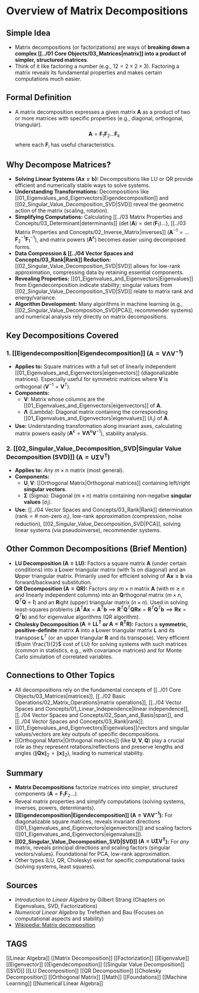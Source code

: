 # Overview of Matrix Decompositions

## Simple Idea
*   Matrix decompositions (or factorizations) are ways of **breaking down a complex [[../01 Core Objects/03_Matrices|matrix]] into a product of simpler, structured matrices**.
*   Think of it like factoring a number (e.g., $12 = 2 \times 2 \times 3$). Factoring a matrix reveals its fundamental properties and makes certain computations much easier.

## Formal Definition
*   A matrix decomposition expresses a given matrix $\mathbf{A}$ as a product of two or more matrices with specific properties (e.g., diagonal, orthogonal, triangular).
    $$ \mathbf{A} = \mathbf{F}_1 \mathbf{F}_2 \dots \mathbf{F}_k $$
    where each $\mathbf{F}_i$ has useful characteristics.

## Why Decompose Matrices?
*   **Solving Linear Systems ($\mathbf{Ax=b}$):** Decompositions like LU or QR provide efficient and numerically stable ways to solve systems.
*   **Understanding Transformations:** Decompositions like [[01_Eigenvalues_and_Eigenvectors|Eigendecomposition]] and [[02_Singular_Value_Decomposition_SVD|SVD]] reveal the geometric action of the matrix (scaling, rotation).
*   **Simplifying Computations:** Calculating [[../03 Matrix Properties and Concepts/03_Determinant|determinants]] ($\det(\mathbf{A}) = \det(\mathbf{F}_1)\dots$), [[../03 Matrix Properties and Concepts/02_Inverse_Matrix|inverses]] ($\mathbf{A}^{-1} = \dots \mathbf{F}_2^{-1}\mathbf{F}_1^{-1}$), and matrix powers ($\mathbf{A}^k$) becomes easier using decomposed forms.
*   **Data Compression & [[../04 Vector Spaces and Concepts/03_Rank|Rank]] Reduction:** [[02_Singular_Value_Decomposition_SVD|SVD]] allows for low-rank approximation, compressing data by retaining essential components.
*   **Revealing Properties:** [[01_Eigenvalues_and_Eigenvectors|Eigenvalues]] from Eigendecomposition indicate stability; singular values from [[02_Singular_Value_Decomposition_SVD|SVD]] relate to matrix rank and energy/variance.
*   **Algorithm Development:** Many algorithms in machine learning (e.g., [[02_Singular_Value_Decomposition_SVD|PCA]], recommender systems) and numerical analysis rely directly on matrix decompositions.

## Key Decompositions Covered

### 1. [[Eigendecomposition|Eigendecomposition]] ($\mathbf{A = V\Lambda V^{-1}}$)
*   **Applies to:** Square matrices with a full set of linearly independent [[01_Eigenvalues_and_Eigenvectors|eigenvectors]] (diagonalizable matrices). Especially useful for symmetric matrices where $\mathbf{V}$ is orthogonal ($\mathbf{V}^{-1} = \mathbf{V}^T$).
*   **Components:**
    *   $\mathbf{V}$: Matrix whose columns are the [[01_Eigenvalues_and_Eigenvectors|eigenvectors]] of $\mathbf{A}$.
    *   $\mathbf{\Lambda}$ (Lambda): Diagonal matrix containing the corresponding [[01_Eigenvalues_and_Eigenvectors|eigenvalues]] ($\lambda_i$) of $\mathbf{A}$.
*   **Use:** Understanding transformation along invariant axes, calculating matrix powers easily ($\mathbf{A}^k = \mathbf{V\Lambda}^k \mathbf{V}^{-1}$), stability analysis.

### 2. [[02_Singular_Value_Decomposition_SVD|Singular Value Decomposition (SVD)]] ($\mathbf{A = U \Sigma V^T}$)
*   **Applies to:** *Any* $m \times n$ matrix (most general).
*   **Components:**
    *   $\mathbf{U}, \mathbf{V}$: [[Orthogonal Matrix|Orthogonal matrices]] containing left/right **singular vectors**.
    *   $\mathbf{\Sigma}$ (Sigma): Diagonal ($m \times n$) matrix containing non-negative **singular values** ($\sigma_i$).
*   **Use:** [[../04 Vector Spaces and Concepts/03_Rank|Rank]] determination ($\text{rank} = \#$ non-zero $\sigma_i$), low-rank approximation (compression, noise reduction), [[02_Singular_Value_Decomposition_SVD|PCA]], solving linear systems (via pseudoinverse), recommender systems.

## Other Common Decompositions (Brief Mention)

*   **LU Decomposition ($\mathbf{A = LU}$):** Factors a square matrix $\mathbf{A}$ (under certain conditions) into a **L**ower triangular matrix (with 1s on diagonal) and an **U**pper triangular matrix. Primarily used for efficient solving of $\mathbf{Ax=b}$ via forward/backward substitution.
*   **QR Decomposition ($\mathbf{A = QR}$):** Factors *any* $m \times n$ matrix $\mathbf{A}$ (with $m \ge n$ and linearly independent columns) into an **Q**rthogonal matrix ($m \times n$, $\mathbf{Q}^T\mathbf{Q}=\mathbf{I}$) and an **R**ight (upper) triangular matrix ($n \times n$). Used in solving least-squares problems ($\mathbf{A}^T\mathbf{Ax} = \mathbf{A}^T\mathbf{b} \implies \mathbf{R}^T\mathbf{Q}^T\mathbf{QRx} = \mathbf{R}^T\mathbf{Q}^T\mathbf{b} \implies \mathbf{Rx} = \mathbf{Q}^T\mathbf{b}$) and for eigenvalue algorithms (QR algorithm).
*   **Cholesky Decomposition ($\mathbf{A = LL^T}$ or $\mathbf{A = R^T R}$):** Factors a **symmetric, positive-definite** matrix $\mathbf{A}$ into a **L**ower triangular matrix $\mathbf{L}$ and its transpose $\mathbf{L}^T$ (or an upper triangular $\mathbf{R}$ and its transpose). Very efficient ($\sim \frac{1}{2}$ cost of LU) for solving systems with such matrices (common in statistics, e.g., with covariance matrices) and for Monte Carlo simulation of correlated variables.

## Connections to Other Topics
*   All decompositions rely on the fundamental concepts of [[../01 Core Objects/03_Matrices|matrices]], [[../02 Basic Operations/02_Matrix_Operations|matrix operations]], [[../04 Vector Spaces and Concepts/01_Linear_Independence|linear independence]], [[../04 Vector Spaces and Concepts/02_Span_and_Basis|span]], and [[../04 Vector Spaces and Concepts/03_Rank|rank]].
*   [[01_Eigenvalues_and_Eigenvectors|Eigenvalues]]/vectors and singular values/vectors are key outputs of specific decompositions.
*   [[Orthogonal Matrix|Orthogonal matrices]] (like $\mathbf{U}, \mathbf{V}, \mathbf{Q}$) play a crucial role as they represent rotations/reflections and preserve lengths and angles ($\|\mathbf{Qx}\|_2 = \|\mathbf{x}\|_2$), leading to numerical stability.

## Summary
*   **Matrix Decompositions** factorize matrices into simpler, structured components ($\mathbf{A} = \mathbf{F}_1\mathbf{F}_2\dots$).
*   Reveal matrix properties and simplify computations (solving systems, inverses, powers, determinants).
*   **[[Eigendecomposition|Eigendecomposition]] ($\mathbf{A=V\Lambda V^{-1}}$):** For diagonalizable square matrices, reveals invariant directions ([[01_Eigenvalues_and_Eigenvectors|eigenvectors]]) and scaling factors ([[01_Eigenvalues_and_Eigenvectors|eigenvalues]]).
*   **[[02_Singular_Value_Decomposition_SVD|SVD]] ($\mathbf{A=U\Sigma V^T}$):** For *any* matrix, reveals principal directions and scaling factors (singular vectors/values). Foundational for PCA, low-rank approximation.
*   Other types (LU, QR, Cholesky) exist for specific computational tasks (solving systems, least squares).

## Sources
*   *Introduction to Linear Algebra* by Gilbert Strang (Chapters on Eigenvalues, SVD, Factorizations)
*   *Numerical Linear Algebra* by Trefethen and Bau (Focuses on computational aspects and stability)
*   [Wikipedia: Matrix decomposition](https://en.wikipedia.org/wiki/Matrix_decomposition)

## TAGS
[[Linear Algebra]] [[Matrix Decomposition]] [[Factorization]] [[Eigenvalue]] [[Eigenvector]] [[Eigendecomposition]] [[Singular Value Decomposition]] [[SVD]] [[LU Decomposition]] [[QR Decomposition]] [[Cholesky Decomposition]] [[Orthogonal Matrix]] [[Math]] [[Foundations]] [[Machine Learning]] [[Numerical Linear Algebra]]